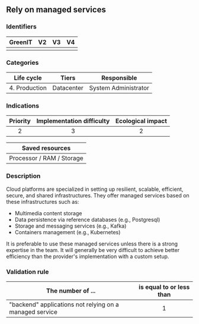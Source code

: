 ## Rely on managed services

### Identifiers

| GreenIT | V2  | V3  | V4  |
| :-----: | :-: | :-: | :-: |
|         |     |     |     |

### Categories

|  Life cycle   |   Tiers    |     Responsible      |
| :-----------: | :--------: | :------------------: |
| 4. Production | Datacenter | System Administrator |

### Indications

| Priority | Implementation difficulty | Ecological impact |
| :------: | :-----------------------: | :---------------: |
|    2     |             3             |         2         |

|      Saved resources      |
| :-----------------------: |
| Processor / RAM / Storage |

### Description

Cloud platforms are specialized in setting up resilient, scalable, efficient, secure, and shared infrastructures. They offer managed services based on these infrastructures such as:

- Multimedia content storage
- Data persistence via reference databases (e.g., Postgresql)
- Storage and messaging services (e.g., Kafka)
- Containers management (e.g., Kubernetes)

It is preferable to use these managed services unless there is a strong expertise in the team.
It will generally be very difficult to achieve better efficiency than the provider's implementation with a custom setup.

### Validation rule

| The number of ...                                       | is equal to or less than |
| ------------------------------------------------------- | :----------------------: |
| "backend" applications not relying on a managed service |            1             |

